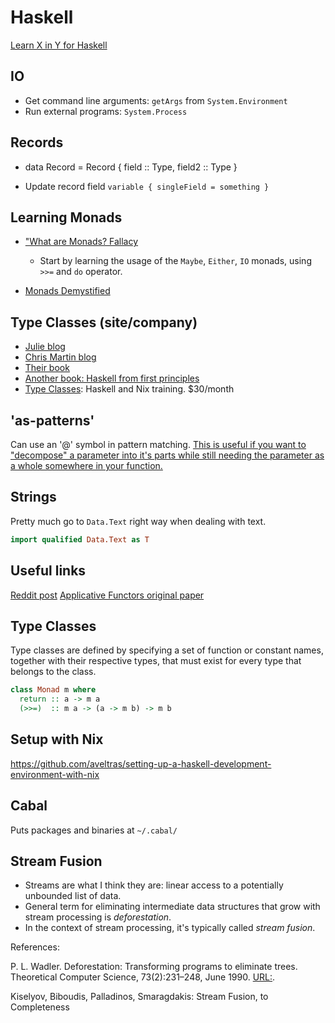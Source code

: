 # Haskell

[Learn X in Y for Haskell](https://learnxinyminutes.com/docs/haskell/)

## IO

- Get command line arguments: `getArgs` from `System.Environment`
- Run external programs: `System.Process`

## Records

- data Record = Record { field :: Type, field2 :: Type }

- Update record field `variable { singleField = something }`


## Learning Monads

- ["What are Monads? Fallacy](https://two-wrongs.com/the-what-are-monads-fallacy)
    - Start by learning the usage of the `Maybe`, `Either`, `IO` monads,
      using `>>=` and `do` operator.

- [Monads Demystified](https://blog.reverberate.org/2015/08/monads-demystified.html)

## Type Classes (site/company)

- [Julie blog](https://argumatronic.com/about.html)
- [Chris Martin blog](https://chris-martin.org/)
- [Their book](https://joyofhaskell.com/)
- [Another book: Haskell from first principles](https://www.goodreads.com/book/show/25587599-haskell-programming-from-first-principles)
- [Type Classes](https://typeclasses.com/): Haskell and Nix training. $30/month

## 'as-patterns'

Can use an '@' symbol in pattern matching. [This is useful if you want
to "decompose" a parameter into it's parts while still needing the
parameter as a whole somewhere in your
function.](https://stackoverflow.com/a/1153609/5932184)

## Strings

Pretty much go to `Data.Text` right way when dealing with text.

```haskell
import qualified Data.Text as T
```

## Useful links

[Reddit post](https://www.reddit.com/r/haskell/comments/npxfba/ive_tried_to_learn_haskell_several_times_but_keep/)
[Applicative Functors original paper](https://www.staff.city.ac.uk/~ross/papers/Applicative.pdf)

## Type Classes

Type classes are defined by specifying a set of function or constant names,
together with their respective types, that must exist for every type that belongs to the class.

```haskell
class Monad m where
  return :: a -> m a
  (>>=)  :: m a -> (a -> m b) -> m b
```

## Setup with Nix

<https://github.com/aveltras/setting-up-a-haskell-development-environment-with-nix>


## Cabal

Puts packages and binaries at `~/.cabal/`

## Stream Fusion

- Streams are what I think they are: linear access to a potentially unbounded list of data.
- General term for eliminating intermediate data structures that grow with stream processing is *deforestation*.
- In the context of stream processing, it's typically called *stream fusion*.

References:

P. L. Wadler. Deforestation: Transforming programs to eliminate trees. Theoretical Computer Science, 73(2):231–248, June 1990.
[URL:](http://homepages.inf.ed.ac.uk/wadler/topics/deforestation.html).

Kiselyov, Biboudis, Palladinos, Smaragdakis: Stream Fusion, to Completeness
